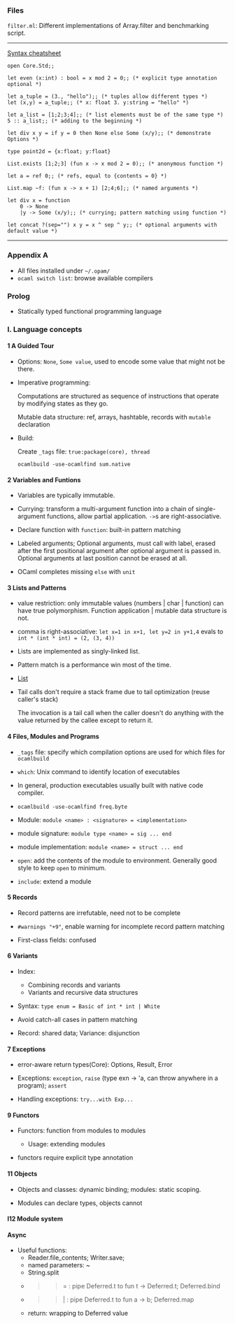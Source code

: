 ### Files

`filter.ml`: Different implementations of Array.filter and benchmarking script.

* * *

[Syntax cheatsheet](http://www.ocamlpro.com/files/ocaml-lang.pdf)


    open Core.Std;;

    let even (x:int) : bool = x mod 2 = 0;; (* explicit type annotation optional *)
    
    let a_tuple = (3., "hello");; (* tuples allow different types *)
    let (x,y) = a_tuple;; (* x: float 3. y:string = "hello" *)

    let a_list = [1;2;3;4];; (* list elements must be of the same type *)
    5 :: a_list;; (* adding to the beginning *)

    let div x y = if y = 0 then None else Some (x/y);; (* demonstrate Options *)
    
    type point2d = {x:float; y:float}

    List.exists [1;2;3] (fun x -> x mod 2 = 0);; (* anonymous function *)

    let a = ref 0;; (* refs, equal to {contents = 0} *)

    List.map ~f: (fun x -> x + 1) [2;4;6];; (* named arguments *)

    let div x = function 
        0 -> None
        |y -> Some (x/y);; (* currying; pattern matching using function *)

    let concat ?(sep="") x y = x ^ sep ^ y;; (* optional arguments with default value *)

---

### Appendix A

* All files installed under `~/.opam/`
* `ocaml switch list`: browse available compilers

### Prolog

* Statically typed functional programming language

### I. Language concepts

#### 1 A Guided Tour

* Options: `None`, `Some value`, used to encode some value that might not be there. 

* Imperative programming:

     Computations are structured as sequence of instructions that operate by modifying states as they go.

     Mutable data structure: ref, arrays, hashtable, records with `mutable` declaration


* Build:

     Create `_tags` file: `true:package(core), thread`

     `ocamlbuild -use-ocamlfind sum.native`

#### 2 Variables and Funtions

* Variables are typically immutable.

* Currying: transform a multi-argument function into a chain of single-argument functions, allow partial application. `->`s are right-associative.

* Declare function with `function`: built-in pattern matching

* Labeled arguments; Optional arguments, must call with label, erased after the first positional argument after optional argument is passed in. Optional arguments at last position cannot be erased at all.

* OCaml completes missing `else` with `unit`

#### 3 Lists and Patterns

* value restriction: only immutable values (numbers | char | function) can have true polymorphism. Function application | mutable data structure is not.

* comma is right-associative: `let x=1 in x+1, let y=2 in y+1,4` evals to `int * (int * int) = (2, (3, 4))`
* Lists are implemented as singly-linked list.

* Pattern match is a performance win most of the time.

* [List](https://ocaml.janestreet.com/ocaml-core/latest/doc/core_kernel/Core_list.html)

* Tail calls don't require a stack frame due to tail optimization (reuse caller's stack)

     The invocation is a tail call when the caller doesn't do anything with the value returned by the callee except to return it.

#### 4 Files, Modules and Programs

* `_tags` file: specify which compilation options are used for which files for `ocamlbuild`

* `which`: Unix command to identify location of executables

* In general, production executables usually built with native code compiler.

* `ocamlbuild -use-ocamlfind freq.byte`

* Module: `module <name> : <signature> = <implementation>`

* module signature: `module type <name> = sig ... end`

* module implementation: `module <name> = struct ... end`

* `open`: add the contents of the module to environment. Generally good style to keep `open` to minimum.

* `include`: extend a module

#### 5 Records

* Record patterns are irrefutable, need not to be complete

* `#warnings "+9"`, enable warning for incomplete record pattern matching

* First-class fields: confused

#### 6 Variants

* Index:
    * Combining records and variants
    * Variants and recursive data structures

* Syntax: `type enum = Basic of int * int | White`

* Avoid catch-all cases in pattern matching 

* Record: shared data; Variance: disjunction

#### 7 Exceptions

* error-aware return types(Core): Options, Result,  Error

* Exceptions: `exception`, `raise` (type exn -> 'a, can throw anywhere in a program); `assert`

* Handling exceptions: `try...with Exp...`

#### 9 Functors

* Functors: function from modules to modules
    
    * Usage: extending modules

* functors require explicit type annotation

#### 11 Objects

* Objects and classes: dynamic binding; modules: static scoping. 

* Modules can declare types, objects cannot

#### I12 Module system

#### Async

* Useful functions:
    * Reader.file_contents; Writer.save;
    * named parameters: ~
    * String.split
    * >>= : pipe Deferred.t to fun t -> Deferred.t; Deferred.bind
    * >>| : pipe Deferred.t to fun a -> b; Deferred.map
    * return: wrapping to Deferred value


